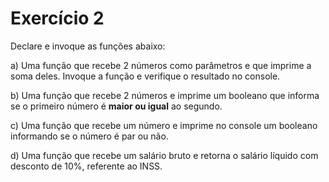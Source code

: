 # Exercício 2
Declare e invoque as funções abaixo:

a) Uma função que recebe 2 números como parâmetros e que imprime a soma deles. Invoque a função e verifique o resultado no console.



b) Uma função que recebe 2 números e imprime um booleano que informa se o primeiro número é **maior ou igual** ao segundo.

c) Uma função que recebe um número e imprime no console um booleano informando se o número é par ou não.

d) Uma função que recebe um salário bruto e retorna o salário líquido com desconto de 10%, referente ao INSS.